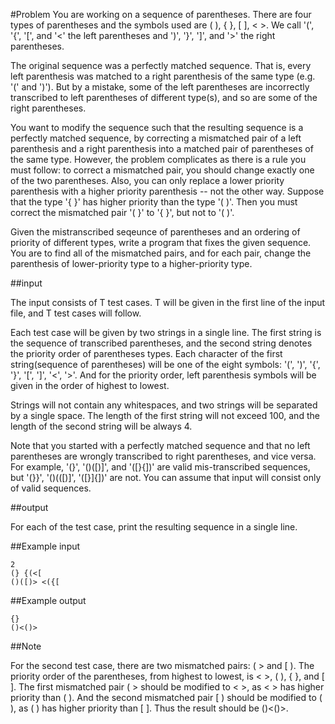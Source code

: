 #Problem
You are working on a sequence of parentheses. There are four types of parentheses and the symbols used are ( ), { }, [ ], < >. We call '(', '{', '[', and '<' the left parentheses and ')', '}', ']', and '>' the right parentheses.

The original sequence was a perfectly matched sequence. That is, every left parenthesis was matched to a right parenthesis of the same type (e.g. '(' and ')'). But by a mistake, some of the left parentheses are incorrectly transcribed to left parentheses of different type(s), and so are some of the right parentheses.

You want to modify the sequence such that the resulting sequence is a perfectly matched sequence, by correcting a mismatched pair of a left parenthesis and a right parenthesis into a matched pair of parentheses of the same type. However, the problem complicates as there is a rule you must follow: to correct a mismatched pair, you should change exactly one of the two parentheses. Also, you can only replace a lower priority parenthesis with a higher priority parenthesis -- not the other way. Suppose that the type '{ }' has higher priority than the type '( )'. Then you must correct the mismatched pair '( }' to '{ }', but not to '( )'.

Given the mistranscribed seqeunce of parentheses and an ordering of priority of different types, write a program that fixes the given sequence. You are to find all of the mismatched pairs, and for each pair, change the parenthesis of lower-priority type to a higher-priority type.

##input

The input consists of T test cases. T will be given in the first line of the input file, and T test cases will follow.

Each test case will be given by two strings in a single line. The first string is the sequence of transcribed parentheses, and the second string denotes the priority order of parentheses types. Each character of the first string(sequence of parentheses) will be one of the eight symbols: '(', ')', '{', '}', '[', ']', '<', '>'. And for the priority order, left parenthesis symbols will be given in the order of highest to lowest.

Strings will not contain any whitespaces, and two strings will be separated by a single space. The length of the first string will not exceed 100, and the length of the second string will be always 4.

Note that you started with a perfectly matched sequence and that no left parentheses are wrongly transcribed to right parentheses, and vice versa. For example, '(}', '()([)]', and '([}{])' are valid mis-transcribed sequences, but '(}}', '()(([)]', '([}]{])' are not. You can assume that input will consist only of valid sequences.

##output

For each of the test case, print the resulting sequence in a single line.

##Example input

	2
	(} {(<[
	()([)> <({[

##Example output

	{}
	()<()>

##Note

For the second test case, there are two mismatched pairs: ( > and [ ). The priority order of the parentheses, from highest to lowest, is < >, ( ), { }, and [ ]. The first mismatched pair ( > should be modified to < >, as < > has higher priority than ( ). And the second mismatched pair [ ) should be modified to ( ), as ( ) has higher priority than [ ]. Thus the result should be ()<()>.
